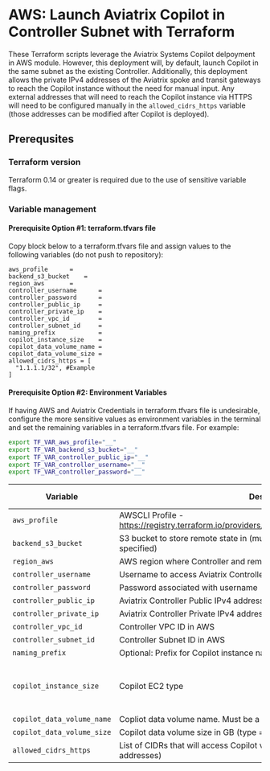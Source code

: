# AWS: Launch Aviatrix Copilot in Controller Subnet with Terraform
These Terraform scripts leverage the Aviatrix Systems Copilot delpoyment in AWS module. 
However, this deployment will, by default, launch Copilot in the same subnet as the existing Controller.
Additionally, this deployment allows the private IPv4 addresses of the Aviatrix spoke and transit gateways to reach the Copilot instance without the need for manual input. Any external addresses that will need to reach the Copilot instance via HTTPS will need to be configured manually in the `allowed_cidrs_https` variable (those addresses can be modified after Copilot is deployed).

## Prerequsites

### Terraform version
Terraform 0.14 or greater is required due to the use of sensitive variable flags.

### Variable management

#### Prerequisite Option #1: terraform.tfvars file
Copy block below to a terraform.tfvars file and assign values to the following variables (do not push to repository):

``` hcl
aws_profile		 =
backend_s3_bucket	 =
region_aws		 =
controller_username      = 
controller_password      = 
controller_public_ip     = 
controller_private_ip    = 
controller_vpc_id        = 
controller_subnet_id     = 
naming_prefix            = 
copilot_instance_size    = 
copilot_data_volume_name = 
copilot_data_volume_size = 
allowed_cidrs_https = [
  "1.1.1.1/32", #Example
]
```

#### Prerequisite Option #2: Environment Variables
If having AWS and Aviatrix Credentials in terraform.tfvars file is undesirable, configure the more sensitive values as environment variables in the terminal and set the remaining variables in a terraform.tfvars file. For example:
``` sh
export TF_VAR_aws_profile="__"
export TF_VAR_backend_s3_bucket="__"
export TF_VAR_controller_public_ip="__"
export TF_VAR_controller_username="__"
export TF_VAR_controller_password="__"
```

|   Variable                 | Description    | Default Value |
|     ---                    |     ---        |       ---     |
| `aws_profile`           | AWSCLI Profile - https://registry.terraform.io/providers/hashicorp/aws/latest/docs#AWS_PROFILE | N/A |
| `backend_s3_bucket`        | S3 bucket to store remote state in (must be accessible using the `aws_profile` specified) | N/A |
|  `region_aws`              | AWS region where Controller and remote state S3 bucket exist | N/A |
|  `controller_username`     | Username to access Aviatrix Controller | N/A|
|  `controller_password`     | Password associated with username | N/A |
| `controller_public_ip`     | Aviatrix Controller Public IPv4 address   | N/A | 
| `controller_private_ip`    | Aviatrix Controller Private IPv4 address  | N/A |
| `controller_vpc_id`        | Controller VPC ID in AWS | N/A |
| `controller_subnet_id`     | Controller Subnet ID in AWS | N/A |
| `naming_prefix`            | Optional: Prefix for Copilot instance name, security group(s), etc. | "" |
| `copilot_instance_size`    | Copilot EC2 type | if left blank (`""`) m5.2xlarge will be used |
| `copilot_data_volume_name` | Copliot data volume name. Must be a valid EBS volume name (/dev/sd[f-p]) | "/dev/sdf" |
| `copilot_data_volume_size` | Copilot data volume size in GB (type = number) | 30 |
| `allowed_cidrs_https`      | List of CIDRs that will access Copilot via HTTPS (e.g. users' desktop IPv4 addresses) | N/A |